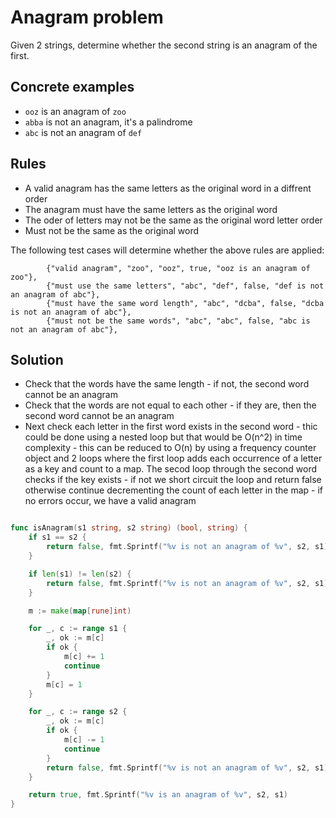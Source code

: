 # Anagram problem
Given 2 strings, determine whether the second string is an anagram of the first.

## Concrete examples
- `ooz` is an anagram of `zoo`
- `abba` is not an anagram, it's a palindrome
- `abc` is not an anagram of `def`

## Rules
- A valid anagram has the same letters as the original word in a diffrent order
- The anagram must have the same letters as the original word
- The oder of letters may not be the same as the original word letter order
- Must not be the same as the original word

The following test cases will determine whether the above rules are applied:

```
		{"valid anagram", "zoo", "ooz", true, "ooz is an anagram of zoo"},
		{"must use the same letters", "abc", "def", false, "def is not an anagram of abc"},
		{"must have the same word length", "abc", "dcba", false, "dcba is not an anagram of abc"},
		{"must not be the same words", "abc", "abc", false, "abc is not an anagram of abc"},
```

## Solution
- Check that the words have the same length - if not, the second word cannot be an anagram
- Check that the words are not equal to each other - if they are, then the second word cannot be an anagram
- Next check each letter in the first word exists in the second word - thic could be done using a nested loop
but that would be O(n^2) in time complexity - this can be reduced to O(n) by using a frequency counter object
and 2 loops where the first loop adds each occurrence of a letter as a key and count to a map. The secod loop
through the second word checks if the key exists - if not we short circuit the loop and return false otherwise
continue decrementing the count of each letter in the map - if no errors occur, we have a valid anagram
```go

func isAnagram(s1 string, s2 string) (bool, string) {
	if s1 == s2 {
		return false, fmt.Sprintf("%v is not an anagram of %v", s2, s1)
	}

	if len(s1) != len(s2) {
		return false, fmt.Sprintf("%v is not an anagram of %v", s2, s1)
	}

	m := make(map[rune]int)

	for _, c := range s1 {
		_, ok := m[c]
		if ok {
			m[c] += 1
			continue
		}
		m[c] = 1
	}

	for _, c := range s2 {
		_, ok := m[c]
		if ok {
			m[c] -= 1
			continue
		}
		return false, fmt.Sprintf("%v is not an anagram of %v", s2, s1)
	}

	return true, fmt.Sprintf("%v is an anagram of %v", s2, s1)
}
```
